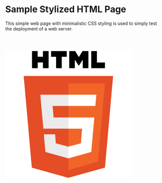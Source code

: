 <h1>Sample Stylized HTML Page</h1>

This simple web page with minimalistic CSS styling is used to simply test the deployment of a web server.

<br></br>

<img src="HTML5_logo.svg" width="400px">